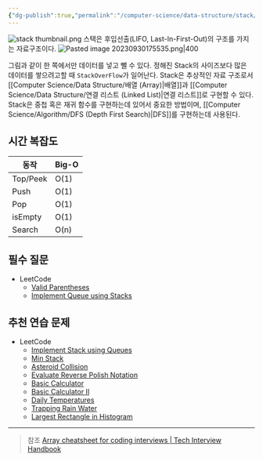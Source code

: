 ```yaml
---
{"dg-publish":true,"permalink":"/computer-science/data-structure/stack/","dgPassFrontmatter":true,"created":"","updated":""}
---
```


![stack thumbnail.png](/img/user/Computer%20Science/Algorithm/stack%20thumbnail.png)
스택은 후입선출(LIFO, Last-In-First-Out)의 구조를 가지는 자료구조이다.
![Pasted image 20230930175535.png|400](/img/user/Computer%20Science/Algorithm/Pasted%20image%2020230930175535.png)

그림과 같이 한 쪽에서만 데이터를 넣고 뺄 수 있다. 정해진 Stack의 사이즈보다 많은 데이터를 쌓으려고할 때 `StackOverFlow`가 일어난다. Stack은 추상적인 자료 구조로서 [[Computer Science/Data Structure/배열 (Array)\|배열]]과 [[Computer Science/Data Structure/연결 리스트 (Linked List)\|연결 리스트]]로 구현할 수 있다.
Stack은 중첩 혹은 재귀 함수를 구현하는데 있어서 중요한 방법이며, [[Computer Science/Algorithm/DFS (Depth First Search)\|DFS]]를 구현하는데 사용된다.

## 시간 복잡도
|동작|Big-O|
|---|---|
|Top/Peek|O(1)|
|Push|O(1)|
|Pop|O(1)|
|isEmpty|O(1)|
|Search|O(n)|


## 필수 질문
- LeetCode
	-  [Valid Parentheses](https://leetcode.com/problems/valid-parentheses)
	- [Implement Queue using Stacks](https://leetcode.com/problems/implement-queue-using-stacks)

## 추천 연습 문제
- LeetCode
	- [Implement Stack using Queues](https://leetcode.com/problems/implement-stack-using-queues/)
	- [Min Stack](https://leetcode.com/problems/min-stack)
	- [Asteroid Collision](https://leetcode.com/problems/asteroid-collision)
	- [Evaluate Reverse Polish Notation](https://leetcode.com/problems/evaluate-reverse-polish-notation)
	- [Basic Calculator](https://leetcode.com/problems/basic-calculator)
	- [Basic Calculator II](https://leetcode.com/problems/basic-calculator-ii)
	- [Daily Temperatures](https://leetcode.com/problems/daily-temperatures)
	- [Trapping Rain Water](https://leetcode.com/problems/trapping-rain-water)
	- [Largest Rectangle in Histogram](https://leetcode.com/problems/largest-rectangle-in-histogram)


---
> 참조
> [Array cheatsheet for coding interviews | Tech Interview Handbook](https://www.techinterviewhandbook.org/algorithms/array/)
